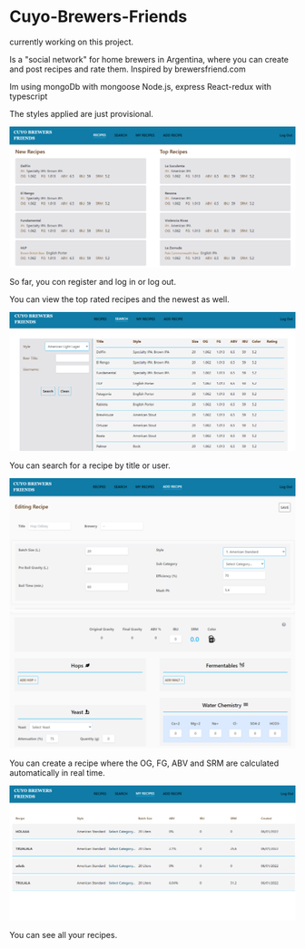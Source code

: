 # Cuyo-Brewers-Friends

currently working on this project.

Is a "social network" for home brewers in Argentina, where you can create and post recipes and rate them. Inspired by brewersfriend.com

Im using mongoDb with mongoose
Node.js, express
React-redux with typescript

The styles applied are just provisional.

<img src="./images/home.png" alt="start_screen"/>

So far, you con register and log in or log out.

You can view the top rated recipes and the newest as well.

<img src="./images/search.png" alt="start_screen"/>

You can search for a recipe by title or user.

<img src="./images/add_recipe1.png" alt="start_screen"/>
<img src="./images/add_recipe2.png" alt="start_screen"/>

You can create a recipe where the OG, FG, ABV and SRM are calculated automatically in real time.

<img src="./images/my_recipes.png" alt="start_screen"/>

You can see all your recipes.

